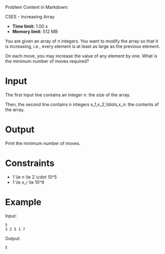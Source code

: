 Problem Content in Markdown:


CSES \- Increasing Array




* **Time limit:** 1\.00 s
* **Memory limit:** 512 MB




You are given an array of n integers. You want to modify the array so that it is increasing, i.e., every element is at least as large as the previous element.


On each move, you may increase the value of any element by one. What is the minimum number of moves required?


Input
=====


The first input line contains an integer n: the size of the array.


Then, the second line contains n integers x\_1,x\_2,\\ldots,x\_n: the contents of the array.


Output
======


Print the minimum number of moves.


Constraints
===========


* 1 \\le n \\le 2 \\cdot 10^5
* 1 \\le x\_i \\le 10^9


Example
=======


Input:



```
5
3 2 5 1 7

```

Output:



```
5

```
 
